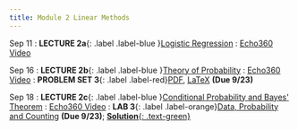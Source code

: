 ```yaml
---
title: Module 2 Linear Methods
---
```


Sep 11
: **LECTURE 2a**{: .label .label-blue }[Logistic Regression](/assets/lectures/M2-Linear-Methods/L2b-Logistic-Regression-Handout.pdf)
  :  [Echo360 Video](#)


Sep 16
: **LECTURE 2b**{: .label .label-blue }[Theory of Probability](/assets/lectures/M2-Probability/M2b-Theory-Of-Probability-Handout.pdf)
  :  [Echo360 Video](https://echo360.org/lesson/G_cfa36933-c0df-42df-a2b7-d31e4be7f9a2_47c3b0d1-758e-4090-99ce-7fc3cdd96573_2025-09-16T13:00:00.000_2025-09-16T14:15:00.000/classroom)
: **PROBLEM SET 3**{: .label .label-red}[PDF](/assets/problem-sets/PS3.pdf), [LaTeX](/assets/problem-sets/PS3.tex)  **(Due 9/23)** 
  
Sep 18
: **LECTURE 2c**{: .label .label-blue }[Conditional Probability and Bayes' Theorem](/assets/lectures/M2-Probability/M2c-Conditional-Probability-Handout.pdf)
  :  [Echo360 Video](https://echo360.org/lesson/G_cfa36933-c0df-42df-a2b7-d31e4be7f9a2_47c3b0d1-758e-4090-99ce-7fc3cdd96573_2025-09-18T13:00:00.000_2025-09-18T14:15:00.000/classroom)
: **LAB 3**{: .label .label-orange}[Data, Probability and Counting](https://drive.google.com/file/d/1T5Wf0JZ9TseRKBC83Zb6QooacZDf8aKD/view?usp=sharing) **(Due 9/23)**; [**Solution**{: .text-green}](https://colab.research.google.com/drive/1twI7_35CuBZaihNOE9NxxfqJsMdR1_Fr?usp=sharing)